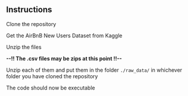 ## Instructions

Clone the repository

Get the AirBnB New Users Dataset from Kaggle

Unzip the files

<b>--!! The .csv files may be zips at this point !!--</b>

Unzip each of them and put them in the folder ```./raw_data/``` in whichever folder you have cloned the repository

The code should now be executable
